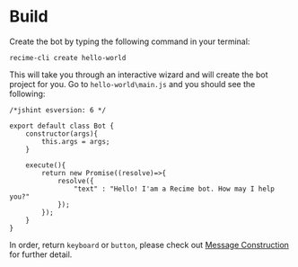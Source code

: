 # Build

Create the bot by typing the following command in your terminal:

```
recime-cli create hello-world

```

This will take you through an interactive wizard and will create the bot project for you. Go to `hello-world\main.js` and you should see the following:

```
/*jshint esversion: 6 */

export default class Bot {
	constructor(args){
		this.args = args;
	}

	execute(){
		return new Promise((resolve)=>{
			resolve({
				"text" : "Hello! I'am a Recime bot. How may I help you?"
			});
		});
	}
}

```

In order, return `keyboard` or `button`, please check out [Message Construction](message-construction.md) for further detail.
